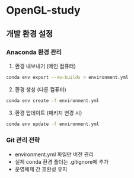 # OpenGL-study

## 개발 환경 설정

### Anaconda 환경 관리
1. 환경 내보내기 (메인 컴퓨터)
```bash
conda env export --no-builds > environment.yml
```

2. 환경 생성 (다른 컴퓨터)
```bash
conda env create -f environment.yml
```

3. 환경 업데이트 (패키지 변경 시)
```bash
conda env update -f environment.yml
```

### Git 관리 전략
- environment.yml 파일만 버전 관리
- 실제 conda 환경 폴더는 .gitignore에 추가
- 운영체제 간 호환성 유지
